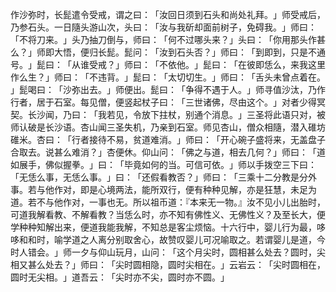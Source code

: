 作沙弥时，长髭遣令受戒，谓之曰：​「汝回日须到石头和尚处礼拜。​」师受戒后，乃参石头。一日隨头游山次，头曰：​「汝与我斫却面前树子，免碍我。​」师曰：​「不将刀来。​」头乃抽刀倒与，师曰：​「何不过哪头来？​」头曰：​「你用那头作甚么？​」师即大悟，便归长髭。髭问：​「汝到石头否？​」师曰：​「到即到，只是不通号。​」髭曰：​「从谁受戒？​」师曰：​「不依他。​」髭曰：​「在彼即恁么，来我这里作么生？​」师曰：​「不违背。​」髭曰：​「太切切生。​」师曰：​「舌头未曾点着在。​」髭喝曰：​「沙弥出去。​」师便出。髭曰：​「争得不遇于人。​」师寻值沙汰，乃作行者，居于石室。每见僧，便竖起杖子曰：​「三世诸佛，尽由这个。​」对者少得冥契。长沙闻，乃曰：​「我若见，令放下拄杖，别通个消息。​」三圣将此语只对，被师认破是长沙语。杏山闻三圣失机，乃亲到石室。师见杏山，僧众相隨，潜入碓坊碓米。杏曰：​「行者接待不易，贫道难消。​」师曰：​「开心碗子盛将来，无盖盘子合取去。说甚么难消？​」杏便休。仰山问：​「佛之与道，相去几何？​」师曰：​「道如展手，佛似握拳。​」曰：​「毕竟如何的当。可信可依。​」师以手拨空三下曰：​「无恁么事，无恁么事。​」曰：​「还假看教否？​」师曰：​「三乘十二分教是分外事。若与他作对，即是心境两法，能所双行，便有种种见解，亦是狂慧，未足为道。若不与他作对，一事也无。所以祖币道：『本来无一物。』汝不见小儿出胎时，可道我解看教、不解看教？当恁么时，亦不知有佛性义、无佛性义？及至长大，便学种种知解出来，便道我能我解，不知总是客尘烦恼。十六行中，婴儿行为最，哆哆和和时，喻学道之人离分别取舍心，故赞叹婴儿可况喻取之。若谓婴儿是道，今时人错会。​」师一夕与仰山玩月，山问：​「这个月尖时，圆相甚么处去？圆时，尖相又甚么处去？​」师曰：​「尖时圆相隐，圆时尖相在。​」云岩云：​「尖时圆相在，圆时无尖相。​」道吾云：​「尖时亦不尖，圆时亦不圆。​」